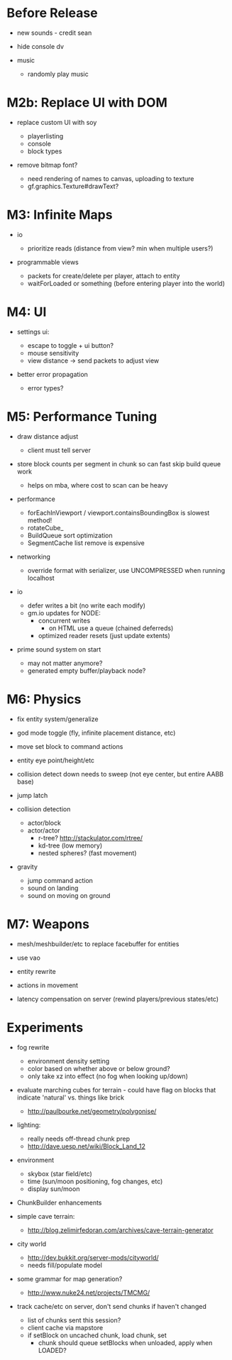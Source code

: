 Before Release
================================================================================

* new sounds - credit sean
* hide console dv

* music
    * randomly play music

M2b: Replace UI with DOM
================================================================================

* replace custom UI with soy
    * playerlisting
    * console
    * block types

* remove bitmap font?
    * need rendering of names to canvas, uploading to texture
    * gf.graphics.Texture#drawText?

M3: Infinite Maps
================================================================================

* io
    * prioritize reads (distance from view? min when multiple users?)

* programmable views
    * packets for create/delete per player, attach to entity
    * waitForLoaded or something (before entering player into the world)

M4: UI
================================================================================

* settings ui:
    * escape to toggle + ui button?
    * mouse sensitivity
    * view distance -> send packets to adjust view

* better error propagation
    * error types?

M5: Performance Tuning
================================================================================

* draw distance adjust
    * client must tell server

* store block counts per segment in chunk so can fast skip build queue work
    * helps on mba, where cost to scan can be heavy

* performance
    * forEachInViewport / viewport.containsBoundingBox is slowest method!
    * rotateCube_
    * BuildQueue sort optimization
    * SegmentCache list remove is expensive

* networking
    * override format with serializer, use UNCOMPRESSED when running localhost

* io
    * defer writes a bit (no write each modify)
    * gm.io updates for NODE:
        * concurrent writes
            * on HTML use a queue (chained deferreds)
        * optimized reader resets (just update extents)

* prime sound system on start
    * may not matter anymore?
    * generated empty buffer/playback node?

M6: Physics
================================================================================

* fix entity system/generalize

* god mode toggle (fly, infinite placement distance, etc)

* move set block to command actions

* entity eye point/height/etc
* collision detect down needs to sweep (not eye center, but entire AABB base)
* jump latch

* collision detection
    * actor/block
    * actor/actor
        * r-tree? http://stackulator.com/rtree/
        * kd-tree (low memory)
        * nested spheres? (fast movement)

* gravity
    * jump command action
    * sound on landing
    * sound on moving on ground

M7: Weapons
================================================================================

* mesh/meshbuilder/etc to replace facebuffer for entities
* use vao
* entity rewrite

* actions in movement
* latency compensation on server (rewind players/previous states/etc)

Experiments
================================================================================

* fog rewrite
    * environment density setting
    * color based on whether above or below ground?
    * only take xz into effect (no fog when looking up/down)

* evaluate marching cubes for terrain - could have flag on blocks that indicate
  'natural' vs. things like brick
    * http://paulbourke.net/geometry/polygonise/

* lighting:
    * really needs off-thread chunk prep
    * http://dave.uesp.net/wiki/Block_Land_12

* environment
    * skybox (star field/etc)
    * time (sun/moon positioning, fog changes, etc)
    * display sun/moon

* ChunkBuilder enhancements
* simple cave terrain:
    * http://blog.zelimirfedoran.com/archives/cave-terrain-generator
* city world
    * http://dev.bukkit.org/server-mods/cityworld/
    * needs fill/populate model
* some grammar for map generation?
    * http://www.nuke24.net/projects/TMCMG/

* track cache/etc on server, don't send chunks if haven't changed
    * list of chunks sent this session?
    * client cache via mapstore
    * if setBlock on uncached chunk, load chunk, set
        * chunk should queue setBlocks when unloaded, apply when LOADED?
